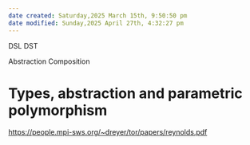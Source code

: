 ```yaml
---
date created: Saturday,2025 March 15th, 9:50:50 pm
date modified: Sunday,2025 April 27th, 4:32:27 pm
---
```


DSL DST

Abstraction 
Composition
# Types, abstraction and parametric polymorphism

https://people.mpi-sws.org/~dreyer/tor/papers/reynolds.pdf